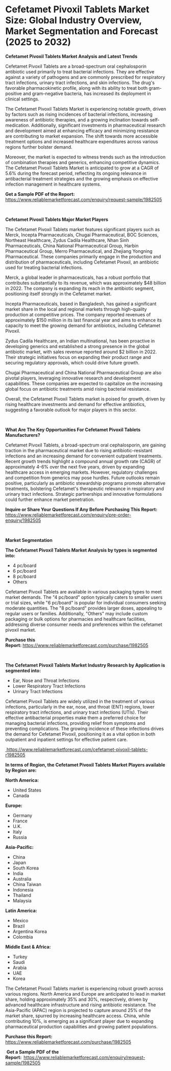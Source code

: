 <p><h1>Cefetamet Pivoxil Tablets Market Size: Global Industry Overview, Market Segmentation and Forecast (2025 to 2032)</h1></p><p><strong>Cefetamet Pivoxil Tablets Market Analysis and Latest Trends</strong></p>
<p><p>Cefetamet Pivoxil Tablets are a broad-spectrum oral cephalosporin antibiotic used primarily to treat bacterial infections. They are effective against a variety of pathogens and are commonly prescribed for respiratory tract infections, urinary tract infections, and skin infections. The drug's favorable pharmacokinetic profile, along with its ability to treat both gram-positive and gram-negative bacteria, has increased its deployment in clinical settings.</p><p>The Cefetamet Pivoxil Tablets Market is experiencing notable growth, driven by factors such as rising incidences of bacterial infections, increasing awareness of antibiotic therapies, and a growing inclination towards self-medication. Additionally, significant investments in pharmaceutical research and development aimed at enhancing efficacy and minimizing resistance are contributing to market expansion. The shift towards more accessible treatment options and increased healthcare expenditures across various regions further bolster demand.</p><p>Moreover, the market is expected to witness trends such as the introduction of combination therapies and generics, enhancing competitive dynamics. The Cefetamet Pivoxil Tablets Market is anticipated to grow at a CAGR of 5.6% during the forecast period, reflecting its ongoing relevance in antibacterial treatment strategies and the growing emphasis on effective infection management in healthcare systems.</p></p>
<p><strong>Get a Sample PDF of the Report:&nbsp;</strong> <a href="https://www.reliablemarketforecast.com/enquiry/request-sample/1982505?utm_campaign=3010&utm_medium=2&utm_source=Github&utm_content=ia&utm_term=19042025&utm_id=cefetamet-pivoxil-tablets">https://www.reliablemarketforecast.com/enquiry/request-sample/1982505</a></p>
<p>&nbsp;</p>
<p><strong>Cefetamet Pivoxil Tablets Major Market Players</strong></p>
<p><p>The Cefetamet Pivoxil Tablets market features significant players such as Merck, Incepta Pharmaceuticals, Chugai Pharmaceutical, BOC Sciences, Northeast Healthcare, Zydus Cadila Healthcare, Nhan Sinh Pharmaceuticals, China National Pharmaceutical Group, Harbin Pharmaceutical Group, Merro Pharmaceutical, and Zhejiang Yongning Pharmaceutical. These companies primarily engage in the production and distribution of pharmaceuticals, including Cefetamet Pivoxil, an antibiotic used for treating bacterial infections.</p><p>Merck, a global leader in pharmaceuticals, has a robust portfolio that contributes substantially to its revenue, which was approximately $48 billion in 2022. The company is expanding its reach in the antibiotic segment, positioning itself strongly in the Cefetamet market.</p><p>Incepta Pharmaceuticals, based in Bangladesh, has gained a significant market share in the local and regional markets through high-quality production at competitive prices. The company reported revenues of approximately $150 million in its last financial year and aims to enhance its capacity to meet the growing demand for antibiotics, including Cefetamet Pivoxil.</p><p>Zydus Cadila Healthcare, an Indian multinational, has been proactive in developing generics and established a strong presence in the global antibiotic market, with sales revenue reported around $2 billion in 2022. Their strategic initiatives focus on expanding their product range and securing regulatory approvals, which could drive future growth.</p><p>Chugai Pharmaceutical and China National Pharmaceutical Group are also pivotal players, leveraging innovative research and development capabilities. These companies are expected to capitalize on the increasing global focus on antibiotic treatments amid rising bacterial resistance.</p><p>Overall, the Cefetamet Pivoxil Tablets market is poised for growth, driven by rising healthcare investments and demand for effective antibiotics, suggesting a favorable outlook for major players in this sector.</p></p>
<p>&nbsp;</p>
<p><strong>What Are The Key Opportunities For Cefetamet Pivoxil Tablets Manufacturers?</strong></p>
<p><p>Cefetamet Pivoxil Tablets, a broad-spectrum oral cephalosporin, are gaining traction in the pharmaceutical market due to rising antibiotic-resistant infections and an increasing demand for convenient outpatient treatments. Recent growth trends highlight a compound annual growth rate (CAGR) of approximately 4-6% over the next five years, driven by expanding healthcare access in emerging markets. However, regulatory challenges and competition from generics may pose hurdles. Future outlooks remain positive, particularly as antibiotic stewardship programs promote alternative treatments, bolstering Cefetamet's therapeutic relevance in respiratory and urinary tract infections. Strategic partnerships and innovative formulations could further enhance market penetration.</p></p>
<p><strong>Inquire or Share Your Questions If Any Before Purchasing This Report:</strong> <a href="https://www.reliablemarketforecast.com/enquiry/pre-order-enquiry/1982505?utm_campaign=3010&utm_medium=2&utm_source=Github&utm_content=ia&utm_term=19042025&utm_id=cefetamet-pivoxil-tablets">https://www.reliablemarketforecast.com/enquiry/pre-order-enquiry/1982505</a></p>
<p>&nbsp;</p>
<p><strong>Market Segmentation</strong></p>
<p><strong>The Cefetamet Pivoxil Tablets Market Analysis by types is segmented into:</strong></p>
<p><ul><li>4 pc/board</li><li>6 pc/board</li><li>8 pc/board</li><li>Others</li></ul></p>
<p><p>Cefetamet Pivoxil Tablets are available in various packaging types to meet market demands. The "4 pc/board" option typically caters to smaller users or trial sizes, while "6 pc/board" is popular for individual consumers seeking moderate quantities. The "8 pc/board" provides larger doses, appealing to regular users or families. Additionally, "Others" may include custom packaging or bulk options for pharmacies and healthcare facilities, addressing diverse consumer needs and preferences within the cefetamet pivoxil market.</p></p>
<p><strong>Purchase this Report:&nbsp;</strong><a href="https://www.reliablemarketforecast.com/purchase/1982505?utm_campaign=3010&utm_medium=2&utm_source=Github&utm_content=ia&utm_term=19042025&utm_id=cefetamet-pivoxil-tablets">https://www.reliablemarketforecast.com/purchase/1982505</a></p>
<p>&nbsp;</p>
<p><strong>The Cefetamet Pivoxil Tablets Market Industry Research by Application is segmented into:</strong></p>
<p><ul><li>Ear, Nose and Throat Infections</li><li>Lower Respiratory Tract Infections</li><li>Urinary Tract Infections</li></ul></p>
<p><p>Cefetamet Pivoxil Tablets are widely utilized in the treatment of various infections, particularly in the ear, nose, and throat (ENT) regions, lower respiratory tract infections, and urinary tract infections (UTIs). Their effective antibacterial properties make them a preferred choice for managing bacterial infections, providing relief from symptoms and preventing complications. The growing incidence of these infections drives the demand for Cefetamet Pivoxil, positioning it as a vital option in both outpatient and inpatient settings for effective patient care.</p></p>
<p><a href="https://www.reliablemarketforecast.com/cefetamet-pivoxil-tablets-r1982505?utm_campaign=3010&utm_medium=2&utm_source=Github&utm_content=ia&utm_term=19042025&utm_id=cefetamet-pivoxil-tablets">&nbsp;https://www.reliablemarketforecast.com/cefetamet-pivoxil-tablets-r1982505</a></p>
<p><strong>In terms of Region, the Cefetamet Pivoxil Tablets Market Players available by Region are:</strong></p>
<p>
    <p> <strong> North America: </strong>
        <ul>
            <li>United States</li>
            <li>Canada</li>
        </ul>
        </p> 
    <p> <strong> Europe: </strong>
        <ul>
            <li>Germany</li>
            <li>France</li>
            <li>U.K.</li>
            <li>Italy</li>
            <li>Russia</li>
        </ul>
        </p> 
    <p> <strong> Asia-Pacific: </strong>
        <ul>
            <li>China</li>
            <li>Japan</li>
            <li>South Korea</li>
            <li>India</li>
            <li>Australia</li>
            <li>China Taiwan</li>
            <li>Indonesia</li>
            <li>Thailand</li>
            <li>Malaysia</li>
        </ul>
        </p> 
    <p> <strong> Latin America: </strong>
        <ul>
            <li>Mexico</li>
            <li>Brazil</li>
            <li>Argentina Korea</li>
            <li>Colombia</li>
        </ul>
        </p> 
    <p> <strong> Middle East & Africa: </strong>
        <ul>
            <li>Turkey</li>
            <li>Saudi</li>
            <li>Arabia</li>
            <li>UAE</li>
            <li>Korea</li>
        </ul>
    </p>
    </p>
<p><p>The Cefetamet Pivoxil Tablets market is experiencing robust growth across various regions. North America and Europe are anticipated to lead in market share, holding approximately 35% and 30%, respectively, driven by advanced healthcare infrastructure and rising antibiotic resistance. The Asia-Pacific (APAC) region is projected to capture around 25% of the market share, spurred by increasing healthcare access. China, while contributing 10%, is emerging as a significant player due to expanding pharmaceutical production capabilities and growing patient populations.</p></p>
<p><strong>Purchase this Report: </strong><a href="https://www.reliablemarketforecast.com/purchase/1982505?utm_campaign=3010&utm_medium=2&utm_source=Github&utm_content=ia&utm_term=19042025&utm_id=cefetamet-pivoxil-tablets">https://www.reliablemarketforecast.com/purchase/1982505</a></p>
<p>&nbsp;<strong>Get a Sample PDF of the Report:&nbsp;&nbsp;</strong><a href="https://www.reliablemarketforecast.com/enquiry/request-sample/1982505?utm_campaign=3010&utm_medium=2&utm_source=Github&utm_content=ia&utm_term=19042025&utm_id=cefetamet-pivoxil-tablets">https://www.reliablemarketforecast.com/enquiry/request-sample/1982505</a></p>
<p><strong></strong></p>
<p><p></p><p></p><p></p></p>